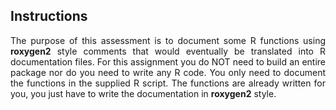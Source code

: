 ## Instructions
<style>
  body {
    text-align: justify}
</style>

The purpose of this assessment is to document some R functions using __roxygen2__ style 
comments that would eventually be translated into R documentation files. For this 
assignment you do NOT need to build an entire package nor do you need to write any R
code. You only need to document the functions in the supplied R script. The functions 
are already written for you, you just have to write the documentation in __roxygen2__ 
style.